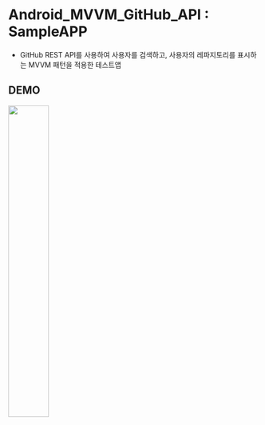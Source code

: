 # Android_MVVM_GitHub_API : SampleAPP
+ GitHub REST API를 사용하여 사용자를 검색하고, 사용자의 레파지토리를 표시하는 MVVM 패턴을 적용한 테스트앱

## DEMO
<img width="40%" src="https://user-images.githubusercontent.com/129313980/232929225-29fe9d01-acbf-46d7-8412-d03d600b2af0.gif">
